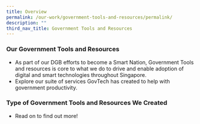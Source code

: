 ```yaml
---
title: Overview
permalink: /our-work/government-tools-and-resources/permalink/
description: ""
third_nav_title: Government Tools and Resources
---
```

### **Our Government Tools and Resources**

* As part of our DGB efforts to become a Smart Nation, Government Tools and resources is core to what we do to drive and enable adoption of digital and smart technologies throughout Singapore. 
* Explore our suite of services GovTech has created to help with government productivity. 

### **Type of Government Tools and Resources We Created**
 
 * Read on to find out more!